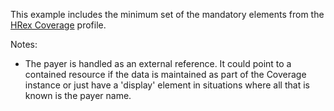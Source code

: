This example includes the minimum set of the mandatory elements from the [HRex Coverage](StructureDefinition-hrex-coverage.html) profile.

Notes:

* The payer is handled as an external reference.  It could point to a contained resource if the data is maintained as part of the Coverage instance or just have a 'display' element in situations where all that is known is the payer name.
